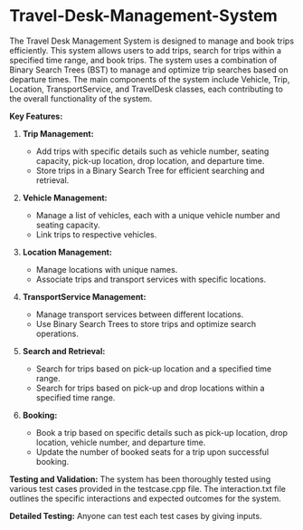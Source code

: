 # Travel-Desk-Management-System

The Travel Desk Management System is designed to manage and book trips efficiently. This system allows users to add trips, search for trips within a specified time range, and book trips. The system uses a combination of Binary Search Trees (BST) to manage and optimize trip searches based on departure times. The main components of the system include Vehicle, Trip, Location, TransportService, and TravelDesk classes, each contributing to the overall functionality of the system.

**Key Features:**

1. **Trip Management:**
   - Add trips with specific details such as vehicle number, seating capacity, pick-up location, drop location, and departure time.
   - Store trips in a Binary Search Tree for efficient searching and retrieval.

2. **Vehicle Management:**
   - Manage a list of vehicles, each with a unique vehicle number and seating capacity.
   - Link trips to respective vehicles.

3. **Location Management:**
   - Manage locations with unique names.
   - Associate trips and transport services with specific locations.

4. **TransportService Management:**
   - Manage transport services between different locations.
   - Use Binary Search Trees to store trips and optimize search operations.

5. **Search and Retrieval:**
   - Search for trips based on pick-up location and a specified time range.
   - Search for trips based on pick-up and drop locations within a specified time range.

6. **Booking:**
   - Book a trip based on specific details such as pick-up location, drop location, vehicle number, and departure time.
   - Update the number of booked seats for a trip upon successful booking.

**Testing and Validation:**
The system has been thoroughly tested using various test cases provided in the testcase.cpp file. The interaction.txt file outlines the specific interactions and expected outcomes for the system.

**Detailed Testing:**
Anyone can test each test cases by giving inputs.
